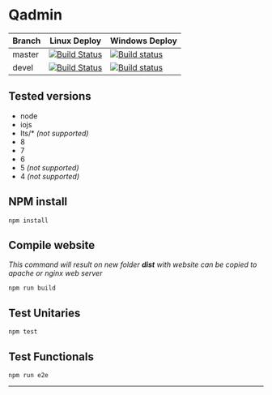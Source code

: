 # Qadmin

| Branch  | Linux Deploy | Windows Deploy |
| ------------- | ------------- |  ------------- |
| master  | [![Build Status](https://travis-ci.org/netzulo/qadmin.svg?branch=master)](https://travis-ci.org/netzulo/qadmin)  | [![Build status](https://ci.appveyor.com/api/projects/status/qrb3o3qdeg3qv9eq/branch/master?svg=true)](https://ci.appveyor.com/project/netzulo/qadmin/branch/master)  |
| devel  | [![Build Status](https://travis-ci.org/netzulo/qadmin.svg?branch=devel)](https://travis-ci.org/netzulo/qadmin)  | [![Build status](https://ci.appveyor.com/api/projects/status/qrb3o3qdeg3qv9eq/branch/devel?svg=true)](https://ci.appveyor.com/project/netzulo/qadmin/branch/devel)  |

## Tested versions 

- node
- iojs
- lts/* _(not supported)_
- 8 
- 7
- 6
- 5 _(not supported)_
- 4 _(not supported)_


## NPM install

```
npm install
```

## Compile website

_This command will result on new folder **dist** with website can be copied to apache or nginx web server_

```
npm run build
```

## Test Unitaries

```
npm test
```

## Test Functionals

```
npm run e2e
```

---
